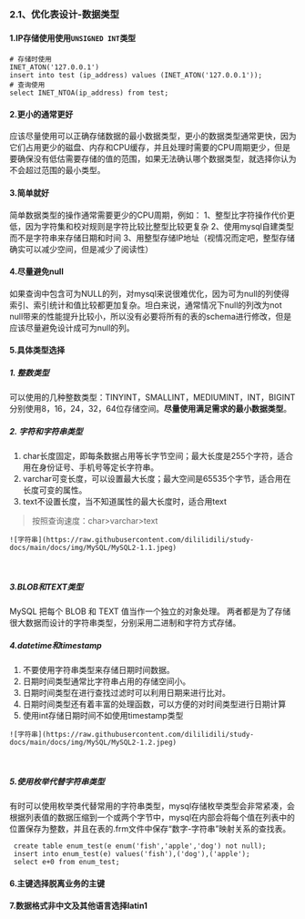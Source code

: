 ### 2.1、优化表设计-数据类型

#### 1.IP存储使用使用`UNSIGNED INT`类型

```
# 存储时使用
INET_ATON('127.0.0.1')
insert into test (ip_address) values (INET_ATON('127.0.0.1'));
# 查询使用
select INET_NTOA(ip_address) from test;
```

#### 2.更小的通常更好

​		应该尽量使用可以正确存储数据的最小数据类型，更小的数据类型通常更快，因为它们占用更少的磁盘、内存和CPU缓存，并且处理时需要的CPU周期更少，但是要确保没有低估需要存储的值的范围，如果无法确认哪个数据类型，就选择你认为不会超过范围的最小类型。

#### 3.简单就好

简单数据类型的操作通常需要更少的CPU周期，例如：
1、整型比字符操作代价更低，因为字符集和校对规则是字符比较比整型比较更复杂
2、使用mysql自建类型而不是字符串来存储日期和时间
3、用整型存储IP地址（视情况而定吧，整型存储确实可以减少空间，但是减少了阅读性）

#### 4.尽量避免null

​		如果查询中包含可为NULL的列，对mysql来说很难优化，因为可为null的列使得索引、索引统计和值比较都更加复杂。坦白来说，通常情况下null的列改为not null带来的性能提升比较小，所以没有必要将所有的表的schema进行修改，但是应该尽量避免设计成可为null的列。

#### 5.具体类型选择

##### 1. 整数类型

可以使用的几种整数类型：TINYINT，SMALLINT，MEDIUMINT，INT，BIGINT分别使用8，16，24，32，64位存储空间。**尽量使用满足需求的最小数据类型**。

##### 2. 字符和字符串类型

1. char长度固定，即每条数据占用等长字节空间；最大长度是255个字符，适合用在身份证号、手机号等定长字符串。
2. varchar可变长度，可以设置最大长度；最大空间是65535个字节，适合用在长度可变的属性。
3. text不设置长度，当不知道属性的最大长度时，适合用text

> 按照查询速度：char>varchar>text

```
![字符串](https://raw.githubusercontent.com/dililidili/study-docs/main/docs/img/MySQL/MySQL2-1.1.jpeg)
```

<br/>

##### 3.BLOB和TEXT类型

MySQL 把每个 BLOB 和 TEXT 值当作一个独立的对象处理。
两者都是为了存储很大数据而设计的字符串类型，分别采用二进制和字符方式存储。

##### 4.datetime和timestamp

1. 不要使用字符串类型来存储日期时间数据。
2. 日期时间类型通常比字符串占用的存储空间小。
3. 日期时间类型在进行查找过滤时可以利用日期来进行比对。
4. 日期时间类型还有着丰富的处理函数，可以方便的对时间类型进行日期计算
5. 使用int存储日期时间不如使用timestamp类型

```
![字符串](https://raw.githubusercontent.com/dililidili/study-docs/main/docs/img/MySQL/MySQL2-1.2.jpeg)
```

<br/>

##### 5.使用枚举代替字符串类型

​		有时可以使用枚举类代替常用的字符串类型，mysql存储枚举类型会非常紧凑，会根据列表值的数据压缩到一个或两个字节中，mysql在内部会将每个值在列表中的位置保存为整数，并且在表的.frm文件中保存“数字-字符串”映射关系的查找表。

```
 create table enum_test(e enum('fish','apple','dog') not null);
 insert into enum_test(e) values('fish'),('dog'),('apple');
 select e+0 from enum_test;
```

#### 6.主键选择脱离业务的主键

#### 7.数据格式非中文及其他语言选择latin1

